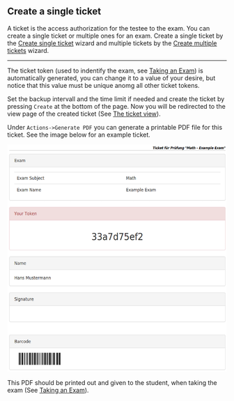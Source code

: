 ## Create a single ticket

A ticket is the access authorization for the testee to the exam. You can create a single ticket or multiple ones for an exam. Create a single ticket by the [Create single ticket](../ticket/create?mode=single) wizard and multiple tickets by the [Create multiple tickets](../ticket/create?mode=many&type=assigned) wizard.

-----

The ticket token (used to indentify the exam, see [Taking an Exam](take-exam.md)) is automatically generated, you can change it to a value of your desire, but notice that this value must be unique anomg all other ticket tokens.

Set the backup intervall and the time limit if needed and create the ticket by pressing `Create` at the bottom of the page. Now you will be redirected to the view page of the created ticket (See [The ticket view](ticket-view.md)).

Under `Actions->Generate PDF` you can generate a printable PDF file for this ticket. See the image below for an example ticket.

![PDF of ticket](img/ticket-pdf.png)

This PDF should be printed out and given to the student, when taking the exam (See [Taking an Exam](take-exam.md)).
